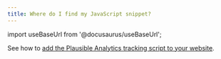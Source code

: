 ```yaml
---
title: Where do I find my JavaScript snippet?
---
```


import useBaseUrl from '@docusaurus/useBaseUrl';

See how to [add the Plausible Analytics tracking script to your website](plausible-script.md).
